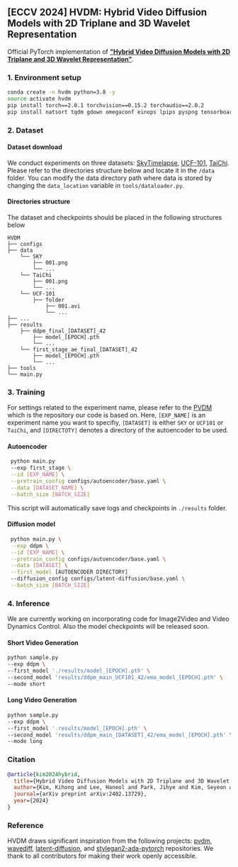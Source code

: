 ## [ECCV 2024] HVDM: Hybrid Video Diffusion Models with 2D Triplane and 3D Wavelet Representation

Official PyTorch implementation of **["Hybrid Video Diffusion Models with 2D Triplane and 3D Wavelet Representation"](https://arxiv.org/abs/2402.13729)**.   

### 1. Environment setup
```bash
conda create -n hvdm python=3.8 -y
source activate hvdm
pip install torch==2.0.1 torchvision==0.15.2 torchaudio==2.0.2
pip install natsort tqdm gdown omegaconf einops lpips pyspng tensorboard imageio av moviepy PyWavelets
```

### 2. Dataset 

#### Dataset download
We conduct experiments on three datasets: [SkyTimelapse](https://github.com/weixiong-ur/mdgan), [UCF-101](https://www.crcv.ucf.edu/data/UCF101.php), [TaiChi](https://github.com/AliaksandrSiarohin/first-order-model/tree/master/data/taichi-loading). Please refer to the directories structure below and locate it in the `/data` folder. You can modify the data directory path where data is stored by changing the `data_location` variable in `tools/dataloader.py`.

#### Directories structure
The dataset and checkpoints should be placed in the following structures below
```
HVDM
├── configs
├── data
    └── SKY
        ├── 001.png
        └── ...
    └── TaiChi
        ├── 001.png
        └── ...
    └── UCF-101
        ├── folder
            ├── 001.avi    
            └── ...    
├── ...
├── results
    ├── ddpm_final_[DATASET]_42
        ├── model_[EPOCH].pth
        └── ...
    └── first_stage_ae_final_[DATASET]_42
        ├── model_[EPOCH].pth
        └── ...
├── tools
└── main.py
```

### 3. Training
For settings related to the experiment name, please refer to the [PVDM](https://github.com/sihyun-yu/PVDM) which is the repository our code is based on. Here, `[EXP_NAME]` is an experiment name you want to specifiy, `[DATASET]` is either `SKY` or `UCF101` or `TaiChi`, and `[DIRECTOTY]` denotes a directory of the autoencoder to be used.

#### Autoencoder

```bash
 python main.py 
 --exp first_stage \
 --id [EXP_NAME] \
 --pretrain_config configs/autoencoder/base.yaml \
 --data [DATASET_NAME] \
 --batch_size [BATCH_SIZE]
```
This script will automatically save logs and checkpoints in `./results` folder.

#### Diffusion model

```bash
 python main.py \
 --exp ddpm \
 --id [EXP_NAME] \
 --pretrain_config configs/autoencoder/base.yaml \
 --data [DATASET] \
 --first_model [AUTOENCODER DIRECTORY] 
 --diffusion_config configs/latent-diffusion/base.yaml \
 --batch_size [BATCH_SIZE]
```

### 4. Inference 
We are currently working on incorporating code for Image2Video and Video Dynamics Control. Also the model checkpoints will be released soon.

#### Short Video Generation
```bash
python sample.py 
--exp ddpm \
--first_model './results/model_[EPOCH].pth' \
--second_model 'results/ddpm_main_UCF101_42/ema_model_[EPOCH].pth' \
--mode short
```

#### Long Video Generation
```bash
python sample.py 
--exp ddpm \
--first_model '.results/model_[EPOCH].pth' \ 
--second_model 'results/ddpm_main_[DATASET]_42/ema_model_[EPOCH].pth' \
--mode long
```

### Citation
```bibtex
@article{kim2024hybrid,
  title={Hybrid Video Diffusion Models with 2D Triplane and 3D Wavelet Representation},
  author={Kim, Kihong and Lee, Haneol and Park, Jihye and Kim, Seyeon and Lee, Kwanghee and Kim, Seungryong and Yoo, Jaejun},
  journal={arXiv preprint arXiv:2402.13729},
  year={2024}
}
```

### Reference
HVDM draws significant inspiration from the following projects: [pvdm](https://github.com/sihyun-yu/PVDM), [wavediff](https://github.com/VinAIResearch/WaveDiff), [latent-diffusion](https://github.com/CompVis/latent-diffusionn), and [stylegan2-ada-pytorch](https://github.com/NVlabs/stylegan2-ada-pytorch) repositories. We thank to all contributors for making their work openly accessible.
